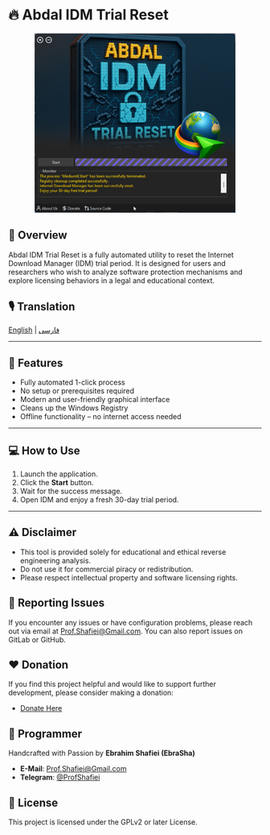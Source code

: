 # 🔥 Abdal IDM Trial Reset


<div align="center">
  <img src="scr.jpg" alt="Abdal IDM Trial Reset" width="400">
</div>


## 🧠 Overview
Abdal IDM Trial Reset is a fully automated utility to reset the Internet Download Manager (IDM) trial period. It is designed for users and researchers who wish to analyze software protection mechanisms and explore licensing behaviors in a legal and educational context.

## 🎙️ Translation

[English](README.md) | [فارسی](README.fa.md)

---

## 🚀 Features
- Fully automated 1-click process
- No setup or prerequisites required
- Modern and user-friendly graphical interface
- Cleans up the Windows Registry
- Offline functionality – no internet access needed

---

## 💻 How to Use
1. Launch the application.
2. Click the **Start** button.
3. Wait for the success message.
4. Open IDM and enjoy a fresh 30-day trial period.

---

## ⚠️ Disclaimer
- This tool is provided solely for educational and ethical reverse engineering analysis.
- Do not use it for commercial piracy or redistribution.
- Please respect intellectual property and software licensing rights.

## 🐛 Reporting Issues
If you encounter any issues or have configuration problems, please reach out via email at Prof.Shafiei@Gmail.com. You can also report issues on GitLab or GitHub.

## ❤️ Donation
If you find this project helpful and would like to support further development, please consider making a donation:
- [Donate Here](https://alphajet.ir/abdal-donation)

## 🤵 Programmer
Handcrafted with Passion by **Ebrahim Shafiei (EbraSha)**
- **E-Mail**: Prof.Shafiei@Gmail.com
- **Telegram**: [@ProfShafiei](https://t.me/ProfShafiei)

## 📜 License
This project is licensed under the GPLv2 or later License. 